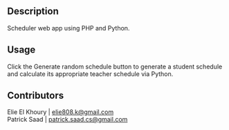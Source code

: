 ## Description

Scheduler web app using PHP and Python.

## Usage

Click the Generate random schedule button to generate a student schedule and calculate its appropriate teacher schedule via Python.

## Contributors

Elie El Khoury | elie808.k@gmail.com<br>
Patrick Saad | patrick.saad.cs@gmail.com
